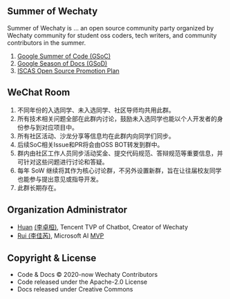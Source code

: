 ## Summer of Wechaty

Summer of Wechaty is ... an open source community party organized by Wechaty community for student oss coders, tech writers, and community contributors in the summer.

1. [Google Summer of Code (GSoC)](gsoc/)
1. [Google Season of Docs (GSoD)](gsod/)
1. [ISCAS Open Source Promotion Plan](ospp/)

## WeChat Room

1. 不同年份的入选同学、未入选同学、社区导师均共用此群。
1. 所有技术相关问题全部在此群内讨论，鼓励未入选同学也能以个人开发者的身份参与到对应项目中。
1. 所有社区活动、沙龙分享等信息均在此群内向同学们同步。
1. 后续SoC相关Issue和PR将会由OSS BOT转发到群中。
1. 群内由社区工作人员同步活动奖金、提交代码规范、答辩规范等重要信息，并可针对这些问题进行讨论和答疑。
1. 每年 SoW 继续将其作为核心讨论群，不另外设置新群，旨在让往届校友同学也能参与提出意见或指导开发。
1. 此群长期存在。

## Organization Administrator

- [Huan](https://github.com/huan) [(李卓桓)](http://linkedin.com/in/zixia), Tencent TVP of Chatbot, Creator of Wechaty
- [Rui (李佳芮)](https://pre-angel.com/peoples/jiarui-li/), Microsoft AI [MVP](https://mvp.microsoft.com/en-us/PublicProfile/5003226)

## Copyright & License

- Code & Docs © 2020-now Wechaty Contributors
- Code released under the Apache-2.0 License
- Docs released under Creative Commons
